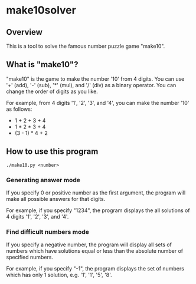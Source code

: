 # make10solver

## Overview

This is a tool to solve the famous number puzzle game "make10".

## What is "make10"?

"make10" is the game to make the number '10' from 4 digits.
You can use '+' (add), '-' (sub), '*' (mul), and '/' (div) as a binary operator.
You can change the order of digits as you like.

For example, from 4 digits '1', '2', '3', and '4',
you can make the number '10' as follows:

 - 1 + 2 + 3 + 4
 - 1 * 2 * 3 + 4
 - (3 - 1) * 4 + 2

## How to use this program

~~~
./make10.py <number>
~~~

### Generating answer mode

If you specify 0 or positive number as the first argument, the program will make all possible answers for that digits.

For example, if you specify "1234", the program displays the all solutions of 4 digits '1', '2', '3', and '4'.

### Find difficult numbers mode

If you specify a negative number, the program will display all sets of numbers which have solutions equal or less than the absolute number of specified numbers.

For example, if you specify "-1", the program displays the set of numbers which has only 1 solution, e.g. '1', '1', '5', '8'.
